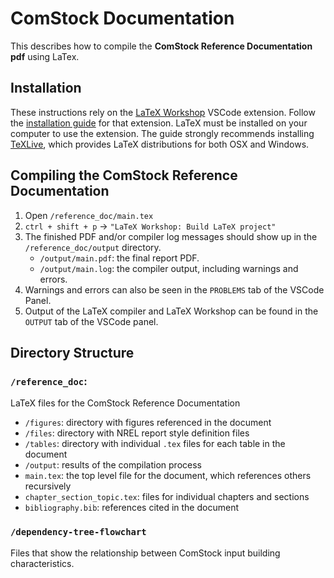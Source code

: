 # ComStock Documentation

This describes how to compile the **ComStock Reference Documentation pdf** using LaTex.

## Installation

These instructions rely on the [LaTeX Workshop](https://marketplace.visualstudio.com/items?itemName=James-Yu.latex-workshop) VSCode extension.
Follow the [installation guide](https://github.com/James-Yu/LaTeX-Workshop/wiki/Install) for that extension.
LaTeX must be installed on your computer to use the extension.
The guide strongly recommends installing [TeXLive](https://www.tug.org/texlive/), which provides LaTeX distributions for both OSX and Windows.

## Compiling the ComStock Reference Documentation

1. Open `/reference_doc/main.tex`
2. `ctrl + shift + p` -> `"LaTeX Workshop: Build LaTeX project"`
3. The finished PDF and/or compiler log messages should show up in the `/reference_doc/output` directory.
    - `/output/main.pdf`: the final report PDF.
    - `/output/main.log`: the compiler output, including warnings and errors.
5. Warnings and errors can also be seen in the `PROBLEMS` tab of the VSCode Panel.
6. Output of the LaTeX compiler and LaTeX Workshop can be found in the `OUTPUT` tab of the VSCode panel.

## Directory Structure

### `/reference_doc`:

LaTeX files for the ComStock Reference Documentation

 - `/figures`: directory with figures referenced in the document
 - `/files`: directory with NREL report style definition files
 - `/tables`: directory with individual `.tex` files for each table in the document
 - `/output`: results of the compilation process
 - `main.tex`: the top level file for the document, which references others recursively
 - `chapter_section_topic.tex`: files for individual chapters and sections
 - `bibliography.bib`: references cited in the document

### `/dependency-tree-flowchart`

Files that show the relationship between ComStock input
building characteristics.
